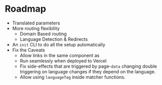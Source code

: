# Roadmap

- Translated parameters
- More routing flexibility
	- Domain Based routing
	- Language Detection & Redirects
- An `init` CLI to do all the setup automatically
- Fix the Caveats
	- Allow links in the same component as <ParaglideJS>
	- Run seamlessly when deployed to Vercel
	- Fix side-effects that are triggered by page-`data` changing double triggering on language changes if they depend on the language. 
	- Allow using `languageTag` inside matcher functions.
